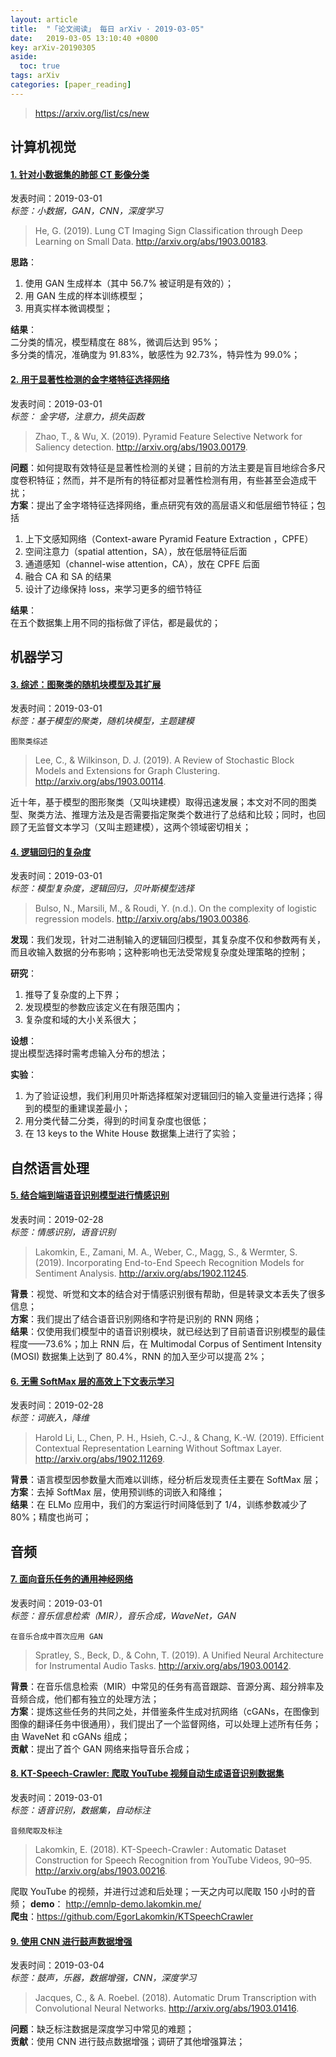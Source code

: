 ```yaml
---
layout: article
title:  "「论文阅读」 每日 arXiv · 2019-03-05"
date:   2019-03-05 13:10:40 +0800
key: arXiv-20190305
aside:
  toc: true
tags: arXiv
categories: [paper_reading]
---
```


><https://arxiv.org/list/cs/new>  




## 计算机视觉
#### [1. 针对小数据集的肺部 CT 影像分类](http://cn.arxiv.org/abs/1903.00183)
发表时间：2019-03-01     
*标签：小数据，GAN，CNN，深度学习*  



<!--more-->

>He, G. (2019). Lung CT Imaging Sign Classification through Deep Learning on Small Data. <http://arxiv.org/abs/1903.00183>.   


**思路**：  
1. 使用 GAN 生成样本（其中 56.7% 被证明是有效的）；  
2. 用 GAN 生成的样本训练模型；  
3. 用真实样本微调模型；  

**结果**：   
二分类的情况，模型精度在 88%，微调后达到 95%；  
多分类的情况，准确度为 91.83%，敏感性为 92.73%，特异性为 99.0%；   


#### [2. 用于显著性检测的金字塔特征选择网络](http://cn.arxiv.org/abs/1903.00179)
发表时间：2019-03-01     
*标签： 金字塔，注意力，损失函数*  


>Zhao, T., & Wu, X. (2019). Pyramid Feature Selective Network for Saliency detection. <http://arxiv.org/abs/1903.00179>.


**问题**：如何提取有效特征是显著性检测的关键；目前的方法主要是盲目地综合多尺度卷积特征；然而，并不是所有的特征都对显著性检测有用，有些甚至会造成干扰；  
**方案**：提出了金字塔特征选择网络，重点研究有效的高层语义和低层细节特征；包括   
1. 上下文感知网络（Context-aware Pyramid Feature Extraction ，CPFE）   
2. 空间注意力（spatial attention，SA），放在低层特征后面   
3. 通道感知（channel-wise attention，CA），放在 CPFE 后面   
4. 融合 CA 和 SA 的结果   
5. 设计了边缘保持 loss，来学习更多的细节特征   

**结果**：   
在五个数据集上用不同的指标做了评估，都是最优的；    


## 机器学习

#### [3. 综述：图聚类的随机块模型及其扩展](http://cn.arxiv.org/abs/1903.00114)  
发表时间：2019-03-01   
*标签：基于模型的聚类，随机块模型，主题建模*    

    图聚类综述  

>Lee, C., & Wilkinson, D. J. (2019). A Review of Stochastic Block Models and Extensions for Graph Clustering. <http://arxiv.org/abs/1903.00114>.   

近十年，基于模型的图形聚类（又叫块建模）取得迅速发展；本文对不同的图类型、聚类方法、推理方法及是否需要指定聚类个数进行了总结和比较；同时，也回顾了无监督文本学习（又叫主题建模），这两个领域密切相关；   

#### [4. 逻辑回归的复杂度](http://cn.arxiv.org/abs/1903.00386)  
发表时间：2019-03-01   
*标签：模型复杂度，逻辑回归，贝叶斯模型选择*      

>Bulso, N., Marsili, M., & Roudi, Y. (n.d.). On the complexity of logistic regression models. <http://arxiv.org/abs/1903.00386>.   

**发现**：我们发现，针对二进制输入的逻辑回归模型，其复杂度不仅和参数两有关，而且收输入数据的分布影响；这种影响也无法受常规复杂度处理策略的控制；  

**研究**：  
1. 推导了复杂度的上下界；  
2. 发现模型的参数应该定义在有限范围内；  
3. 复杂度和域的大小关系很大；  

**设想**：  
提出模型选择时需考虑输入分布的想法；  

**实验**：  
1. 为了验证设想，我们利用贝叶斯选择框架对逻辑回归的输入变量进行选择；得到的模型的重建误差最小；   
2. 用分类代替二分类，得到的时间复杂度也很低；  
3. 在 13 keys to the White House 数据集上进行了实验；  


## 自然语言处理
#### [5. 结合端到端语音识别模型进行情感识别](http://cn.arxiv.org/abs/1902.11245)  
发表时间：2019-02-28   
*标签：情感识别，语音识别*    

>Lakomkin, E., Zamani, M. A., Weber, C., Magg, S., & Wermter, S. (2019). Incorporating End-to-End Speech Recognition Models for Sentiment Analysis. <http://arxiv.org/abs/1902.11245>.   


**背景**：视觉、听觉和文本的结合对于情感识别很有帮助，但是转录文本丢失了很多信息；   
**方案**：我们提出了结合语音识别网络和字符是识别的 RNN 网络；   
**结果**：仅使用我们模型中的语音识别模块，就已经达到了目前语音识别模型的最佳程度——73.6%；加上 RNN 后，在 Multimodal Corpus of Sentiment Intensity (MOSI) 数据集上达到了 80.4%，RNN 的加入至少可以提高 2%；    


#### [6. 无需 SoftMax 层的高效上下文表示学习](http://cn.arxiv.org/abs/1902.11269)  
发表时间：2019-02-28   
*标签：词嵌入，降维*    

>Harold Li, L., Chen, P. H., Hsieh, C.-J., & Chang, K.-W. (2019). Efficient Contextual Representation Learning Without Softmax Layer. <http://arxiv.org/abs/1902.11269>.    

**背景**：语言模型因参数量大而难以训练，经分析后发现责任主要在 SoftMax 层；   
**方案**：去掉 SoftMax 层，使用预训练的词嵌入和降维；   
**结果**：在 ELMo 应用中，我们的方案运行时间降低到了 1/4，训练参数减少了 80%；精度也尚可；   


## 音频
#### [7. 面向音乐任务的通用神经网络](http://cn.arxiv.org/abs/1903.00142)  
发表时间：2019-03-01   
*标签：音乐信息检索（MIR），音乐合成，WaveNet，GAN*    

    在音乐合成中首次应用 GAN   

>Spratley, S., Beck, D., & Cohn, T. (2019). A Unified Neural Architecture for Instrumental Audio Tasks. <http://arxiv.org/abs/1903.00142>.   


**背景**：在音乐信息检索（MIR）中常见的任务有高音跟踪、音源分离、超分辨率及音频合成，他们都有独立的处理方法；  
**方案**：提炼这些任务的共同之处，并借鉴条件生成对抗网络（cGANs，在图像到图像的翻译任务中很通用），我们提出了一个监督网络，可以处理上述所有任务；由 WaveNet 和 cGANs 组成；   
**贡献**：提出了首个 GAN 网络来指导音乐合成；     


#### [8. KT-Speech-Crawler: 爬取 YouTube 视频自动生成语音识别数据集](http://cn.arxiv.org/abs/1903.00216)  
发表时间：2019-03-01   
*标签：语音识别，数据集，自动标注*    

    音频爬取及标注     

>Lakomkin, E. (2018). KT-Speech-Crawler : Automatic Dataset Construction for Speech Recognition from YouTube Videos, 90–95. <http://arxiv.org/abs/1903.00216>.   


爬取 YouTube 的视频，并进行过滤和后处理；一天之内可以爬取 150 小时的音频；
**demo**： <http://emnlp-demo.lakomkin.me/>  
**爬虫**：<https://github.com/EgorLakomkin/KTSpeechCrawler>   

#### [9. 使用 CNN 进行鼓声数据增强](http://cn.arxiv.org/abs/1903.01416)  
发表时间：2019-03-04   
*标签：鼓声，乐器，数据增强，CNN，深度学习*         

>Jacques, C., & A. Roebel. (2018). Automatic Drum Transcription with Convolutional Neural Networks. <http://arxiv.org/abs/1903.01416>.   

**问题**：缺乏标注数据是深度学习中常见的难题；    
**贡献**：使用 CNN 进行鼓点数据增强；调研了其他增强算法；    
